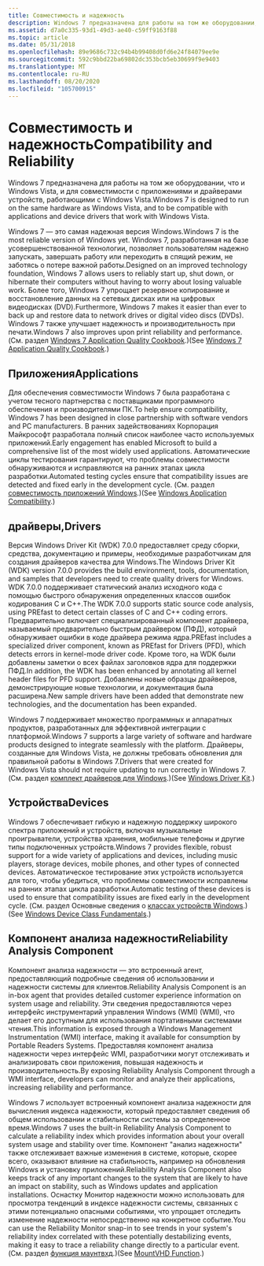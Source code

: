 ```yaml
---
title: Совместимость и надежность
description: Windows 7 предназначена для работы на том же оборудовании, что и Windows Vista, и для совместимости с приложениями и драйверами устройств, работающими с Windows Vista.
ms.assetid: d7a0c335-93d1-49d3-ae40-c59ff9163f88
ms.topic: article
ms.date: 05/31/2018
ms.openlocfilehash: 89e9686c732c94b4b99408d0fd6e24f84079ee9e
ms.sourcegitcommit: 592c9bbd22ba69802dc353bcb5eb30699f9e9403
ms.translationtype: MT
ms.contentlocale: ru-RU
ms.lasthandoff: 08/20/2020
ms.locfileid: "105700915"
---
```

# <a name="compatibility-and-reliability"></a><span data-ttu-id="2b6da-103">Совместимость и надежность</span><span class="sxs-lookup"><span data-stu-id="2b6da-103">Compatibility and Reliability</span></span>

<span data-ttu-id="2b6da-104">Windows 7 предназначена для работы на том же оборудовании, что и Windows Vista, и для совместимости с приложениями и драйверами устройств, работающими с Windows Vista.</span><span class="sxs-lookup"><span data-stu-id="2b6da-104">Windows 7 is designed to run on the same hardware as Windows Vista, and to be compatible with applications and device drivers that work with Windows Vista.</span></span>

<span data-ttu-id="2b6da-105">Windows 7 — это самая надежная версия Windows.</span><span class="sxs-lookup"><span data-stu-id="2b6da-105">Windows 7 is the most reliable version of Windows yet.</span></span> <span data-ttu-id="2b6da-106">Windows 7, разработанная на базе усовершенствованной технологии, позволяет пользователям надежно запускать, завершать работу или переходить в спящий режим, не заботясь о потере важной работы.</span><span class="sxs-lookup"><span data-stu-id="2b6da-106">Designed on an improved technology foundation, Windows 7 allows users to reliably start up, shut down, or hibernate their computers without having to worry about losing valuable work.</span></span> <span data-ttu-id="2b6da-107">Более того, Windows 7 упрощает резервное копирование и восстановление данных на сетевых дисках или на цифровых видеодисках (DVD).</span><span class="sxs-lookup"><span data-stu-id="2b6da-107">Furthermore, Windows 7 makes it easier than ever to back up and restore data to network drives or digital video discs (DVDs).</span></span> <span data-ttu-id="2b6da-108">Windows 7 также улучшает надежность и производительность при печати.</span><span class="sxs-lookup"><span data-stu-id="2b6da-108">Windows 7 also improves upon print reliability and performance.</span></span> <span data-ttu-id="2b6da-109">(См. раздел [Windows 7 Application Quality Cookbook](../win7appqual/windows-7-application-quality-cookbook.md).)</span><span class="sxs-lookup"><span data-stu-id="2b6da-109">(See [Windows 7 Application Quality Cookbook](../win7appqual/windows-7-application-quality-cookbook.md).)</span></span>

## <a name="applications"></a><span data-ttu-id="2b6da-110">Приложения</span><span class="sxs-lookup"><span data-stu-id="2b6da-110">Applications</span></span>

<span data-ttu-id="2b6da-111">Для обеспечения совместимости Windows 7 была разработана с учетом тесного партнерства с поставщиками программного обеспечения и производителями ПК.</span><span class="sxs-lookup"><span data-stu-id="2b6da-111">To help ensure compatibility, Windows 7 has been designed in close partnership with software vendors and PC manufacturers.</span></span> <span data-ttu-id="2b6da-112">В ранних задействованиях Корпорация Майкрософт разработала полный список наиболее часто используемых приложений.</span><span class="sxs-lookup"><span data-stu-id="2b6da-112">Early engagement has enabled Microsoft to build a comprehensive list of the most widely used applications.</span></span> <span data-ttu-id="2b6da-113">Автоматические циклы тестирования гарантируют, что проблемы совместимости обнаруживаются и исправляются на ранних этапах цикла разработки.</span><span class="sxs-lookup"><span data-stu-id="2b6da-113">Automated testing cycles ensure that compatibility issues are detected and fixed early in the development cycle.</span></span> <span data-ttu-id="2b6da-114">(См. раздел [совместимость приложений Windows](/windows/apps/desktop/).)</span><span class="sxs-lookup"><span data-stu-id="2b6da-114">(See [Windows Application Compatibility](/windows/apps/desktop/).)</span></span>

## <a name="drivers"></a><span data-ttu-id="2b6da-115">драйверы,</span><span class="sxs-lookup"><span data-stu-id="2b6da-115">Drivers</span></span>

<span data-ttu-id="2b6da-116">Версия Windows Driver Kit (WDK) 7.0.0 предоставляет среду сборки, средства, документацию и примеры, необходимые разработчикам для создания драйверов качества для Windows.</span><span class="sxs-lookup"><span data-stu-id="2b6da-116">The Windows Driver Kit (WDK) version 7.0.0 provides the build environment, tools, documentation, and samples that developers need to create quality drivers for Windows.</span></span> <span data-ttu-id="2b6da-117">WDK 7.0.0 поддерживает статический анализ исходного кода с помощью быстрого обнаружения определенных классов ошибок кодирования C и C++.</span><span class="sxs-lookup"><span data-stu-id="2b6da-117">The WDK 7.0.0 supports static source code analysis, using PREfast to detect certain classes of C and C++ coding errors.</span></span> <span data-ttu-id="2b6da-118">Предварительно включает специализированный компонент драйвера, называемый предварительно быстрым драйвером (ПФД), который обнаруживает ошибки в коде драйвера режима ядра.</span><span class="sxs-lookup"><span data-stu-id="2b6da-118">PREfast includes a specialized driver component, known as PREfast for Drivers (PFD), which detects errors in kernel-mode driver code.</span></span> <span data-ttu-id="2b6da-119">Кроме того, на WDK были добавлены заметки о всех файлах заголовков ядра для поддержки ПФД.</span><span class="sxs-lookup"><span data-stu-id="2b6da-119">In addition, the WDK has been enhanced by annotating all kernel header files for PFD support.</span></span> <span data-ttu-id="2b6da-120">Добавлены новые образцы драйверов, демонстрирующие новые технологии, и документация была расширена.</span><span class="sxs-lookup"><span data-stu-id="2b6da-120">New sample drivers have been added that demonstrate new technologies, and the documentation has been expanded.</span></span>

<span data-ttu-id="2b6da-121">Windows 7 поддерживает множество программных и аппаратных продуктов, разработанных для эффективной интеграции с платформой.</span><span class="sxs-lookup"><span data-stu-id="2b6da-121">Windows 7 supports a large variety of software and hardware products designed to integrate seamlessly with the platform.</span></span> <span data-ttu-id="2b6da-122">Драйверы, созданные для Windows Vista, не должны требовать обновления для правильной работы в Windows 7.</span><span class="sxs-lookup"><span data-stu-id="2b6da-122">Drivers that were created for Windows Vista should not require updating to run correctly in Windows 7.</span></span> <span data-ttu-id="2b6da-123">(См. раздел [комплект драйверов для Windows](/windows-hardware/drivers/).)</span><span class="sxs-lookup"><span data-stu-id="2b6da-123">(See [Windows Driver Kit](/windows-hardware/drivers/).)</span></span>

## <a name="devices"></a><span data-ttu-id="2b6da-124">Устройства</span><span class="sxs-lookup"><span data-stu-id="2b6da-124">Devices</span></span>

<span data-ttu-id="2b6da-125">Windows 7 обеспечивает гибкую и надежную поддержку широкого спектра приложений и устройств, включая музыкальные проигрыватели, устройства хранения, мобильные телефоны и другие типы подключенных устройств.</span><span class="sxs-lookup"><span data-stu-id="2b6da-125">Windows 7 provides flexible, robust support for a wide variety of applications and devices, including music players, storage devices, mobile phones, and other types of connected devices.</span></span> <span data-ttu-id="2b6da-126">Автоматическое тестирование этих устройств используется для того, чтобы убедиться, что проблемы совместимости исправлены на ранних этапах цикла разработки.</span><span class="sxs-lookup"><span data-stu-id="2b6da-126">Automatic testing of these devices is used to ensure that compatibility issues are fixed early in the development cycle.</span></span> <span data-ttu-id="2b6da-127">(См. раздел Основные сведения о [классах устройств Windows](https://www.microsoft.com/whdc/device/default.mspx).)</span><span class="sxs-lookup"><span data-stu-id="2b6da-127">(See [Windows Device Class Fundamentals](https://www.microsoft.com/whdc/device/default.mspx).)</span></span>

## <a name="reliability-analysis-component"></a><span data-ttu-id="2b6da-128">Компонент анализа надежности</span><span class="sxs-lookup"><span data-stu-id="2b6da-128">Reliability Analysis Component</span></span>

<span data-ttu-id="2b6da-129">Компонент анализа надежности — это встроенный агент, предоставляющий подробные сведения об использовании и надежности системы для клиентов.</span><span class="sxs-lookup"><span data-stu-id="2b6da-129">Reliability Analysis Component is an in-box agent that provides detailed customer experience information on system usage and reliability.</span></span> <span data-ttu-id="2b6da-130">Эти сведения предоставляются через интерфейс инструментарий управления Windows (WMI) (WMI), что делает его доступным для использования портативными системами чтения.</span><span class="sxs-lookup"><span data-stu-id="2b6da-130">This information is exposed through a Windows Management Instrumentation (WMI) interface, making it available for consumption by Portable Readers Systems.</span></span> <span data-ttu-id="2b6da-131">Предоставляя компонент анализа надежности через интерфейс WMI, разработчики могут отслеживать и анализировать свои приложения, повышая надежность и производительность.</span><span class="sxs-lookup"><span data-stu-id="2b6da-131">By exposing Reliability Analysis Component through a WMI interface, developers can monitor and analyze their applications, increasing reliability and performance.</span></span>

<span data-ttu-id="2b6da-132">Windows 7 использует встроенный компонент анализа надежности для вычисления индекса надежности, который предоставляет сведения об общем использовании и стабильности системы за определенное время.</span><span class="sxs-lookup"><span data-stu-id="2b6da-132">Windows 7 uses the built-in Reliability Analysis Component to calculate a reliability index which provides information about your overall system usage and stability over time.</span></span> <span data-ttu-id="2b6da-133">Компонент "анализ надежности" также отслеживает важные изменения в системе, которые, скорее всего, оказывают влияние на стабильность, например на обновления Windows и установку приложений.</span><span class="sxs-lookup"><span data-stu-id="2b6da-133">Reliability Analysis Component also keeps track of any important changes to the system that are likely to have an impact on stability, such as Windows updates and application installations.</span></span> <span data-ttu-id="2b6da-134">Оснастку Монитор надежности можно использовать для просмотра тенденций в индексе надежности системы, связанных с этими потенциально опасными событиями, что упрощает отследить изменение надежности непосредственно на конкретное событие.</span><span class="sxs-lookup"><span data-stu-id="2b6da-134">You can use the Reliability Monitor snap-in to see trends in your system's reliability index correlated with these potentially destabilizing events, making it easy to trace a reliability change directly to a particular event.</span></span> <span data-ttu-id="2b6da-135">(См. раздел [функция маунтвхд](/previous-versions/windows/desktop/msvs/mountvhd).)</span><span class="sxs-lookup"><span data-stu-id="2b6da-135">(See [MountVHD Function](/previous-versions/windows/desktop/msvs/mountvhd).)</span></span>

 

 